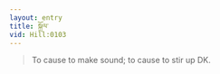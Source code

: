 ```yaml
---
layout: entry
title: སྐྲོལ་
vid: Hill:0103
---
```

> To cause to make sound; to cause to stir up DK.
